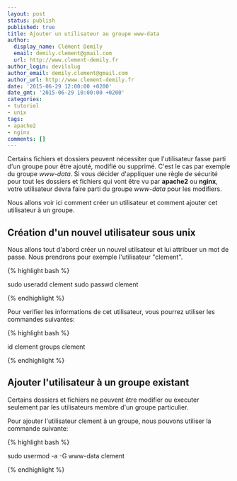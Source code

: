 ```yaml
---
layout: post
status: publish
published: true
title: Ajouter un utilisateur au groupe www-data
author:
  display_name: Clément Demily
  email: demily.clement@gmail.com
  url: http://www.clement-demily.fr
author_login: devilslug
author_email: demily.clement@gmail.com
author_url: http://www.clement-demily.fr
date: '2015-06-29 12:00:00 +0200'
date_gmt: '2015-06-29 10:00:00 +0200'
categories:
- tutoriel
- unix
tags:
- apache2
- nginx
comments: []
---
```


Certains fichiers et dossiers peuvent nécessiter que l'utilisateur fasse parti d'un groupe pour être ajouté, modifié ou supprimé. C'est le cas par exemple du groupe *www-data*. Si vous décider d'appliquer une règle de sécurité pour tout les dossiers et fichiers qui vont être vu par **apache2** ou **nginx**, votre utilisateur devra faire parti du groupe *www-data* pour les modifiers.

Nous allons voir ici comment créer un utilisateur et comment ajouter cet utilisateur à un groupe.

Création d'un nouvel utilisateur sous unix
---

Nous allons tout d'abord créer un nouvel utilsateur et lui attribuer un mot de passe. Nous prendrons pour exemple l'utilisateur "clement".

{% highlight bash %}

sudo useradd clement 
sudo passwd clement

{% endhighlight %}

Pour verifier les informations de cet utilisateur, vous pourrez utiliser les commandes suivantes:  

{% highlight bash %}

id clement
groups clement

{% endhighlight %}

Ajouter l'utilisateur à un groupe existant
---

Certains dossiers et fichiers ne peuvent être modifier ou executer seulement par les utilisateurs membre d'un groupe particulier.

Pour ajouter l'utilisateur clement à un groupe, nous pouvons utiliser la commande suivante:

{% highlight bash %}

sudo usermod -a -G www-data clement

{% endhighlight %}
